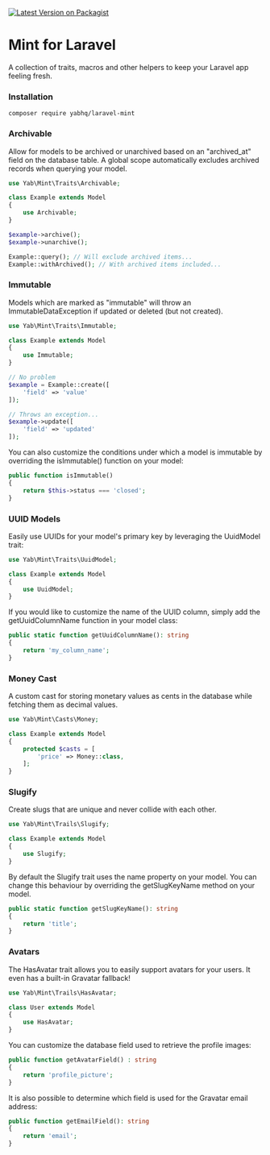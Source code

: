[![Latest Version on Packagist](https://img.shields.io/packagist/v/yabhq/laravel-mint.svg?style=flat-square)](https://packagist.org/packages/yabhq/laravel-mint)

# Mint for Laravel

A collection of traits, macros and other helpers to keep your Laravel app feeling fresh.

### Installation

```
composer require yabhq/laravel-mint
```

### Archivable

Allow for models to be archived or unarchived based on an "archived_at" field on the database table. A global scope automatically excludes archived records when querying your model.

```php
use Yab\Mint\Traits\Archivable;

class Example extends Model
{
    use Archivable;
}
```

```php
$example->archive();
$example->unarchive();

Example::query(); // Will exclude archived items...
Example::withArchived(); // With archived items included...
```

### Immutable

Models which are marked as "immutable" will throw an ImmutableDataException if updated or deleted (but not created).

```php
use Yab\Mint\Traits\Immutable;

class Example extends Model
{
    use Immutable;
}
```

```php
// No problem
$example = Example::create([
    'field' => 'value'
]);

// Throws an exception...
$example->update([
    'field' => 'updated'
]);
```

You can also customize the conditions under which a model is immutable by overriding the isImmutable() function on your model:

```php
public function isImmutable()
{
    return $this->status === 'closed';
}
```

### UUID Models

Easily use UUIDs for your model's primary key by leveraging the UuidModel trait:

```php
use Yab\Mint\Traits\UuidModel;

class Example extends Model
{
    use UuidModel;
}
```

If you would like to customize the name of the UUID column, simply add the getUuidColumnName function in your model class:

```php
public static function getUuidColumnName(): string
{
    return 'my_column_name';
}
```

### Money Cast

A custom cast for storing monetary values as cents in the database while fetching them as decimal values.

```php
use Yab\Mint\Casts\Money;

class Example extends Model
{
    protected $casts = [
        'price' => Money::class,
    ];
}
```

### Slugify

Create slugs that are unique and never collide with each other.

```php
use Yab\Mint\Trails\Slugify;

class Example extends Model
{
    use Slugify;
}
```

By default the Slugify trait uses the name property on your model. You can change this behaviour
by overriding the getSlugKeyName method on your model.

```php
public static function getSlugKeyName(): string
{
    return 'title';
}
```

### Avatars

The HasAvatar trait allows you to easily support avatars for your users. It even has a built-in Gravatar fallback!

```php
use Yab\Mint\Trails\HasAvatar;

class User extends Model
{
    use HasAvatar;
}
```

You can customize the database field used to retrieve the profile images:

```php
public function getAvatarField() : string
{
    return 'profile_picture';
}
```

It is also possible to determine which field is used for the Gravatar email address:

```php
public function getEmailField(): string
{
    return 'email';
}
```
